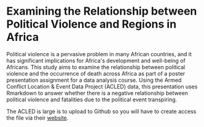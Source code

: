 # Examining the Relationship between Political Violence and Regions in Africa

Political violence is a pervasive problem in many African countries, and it has significant implications for Africa's development and well-being of Africans. This study aims to examine the relationship between political violence and the occurrence of death across Africa as part of a poster presentation assignment for a data analysis course. Using the Armed Conflict Location & Event Data Project (ACLED) data, this presentation uses Rmarkdown to answer whether there is a negative relationship between political violence and fatalities due to the political event transpiring.

The ACLED is large is to upload to Github so you will have to create access the file via their [website](https://acleddata.com/data-export-tool/).

